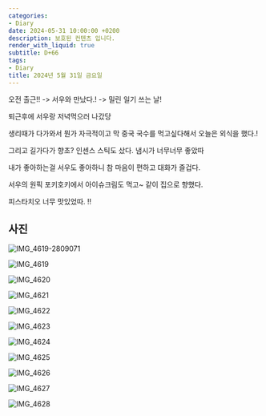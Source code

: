 ```yaml
---
categories:
- Diary
date: 2024-05-31 10:00:00 +0200
description: 보호된 컨텐츠 입니다.
render_with_liquid: true
subtitle: D+66
tags:
- Diary
title: 2024년 5월 31일 금요일
---
```


오전 출근!! -> 서우와 만났다.! -> 밀린 일기 쓰는 날!

퇴근후에 서우랑 저녁먹으러 나갔당

생리때가 다가와서 뭔가 자극적이고 막 중국 국수를 먹고싶다해서 오늘은 외식을 했다.!

그리고 길가다가 향초? 인센스 스틱도 샀다. 냄시가 너무너무 좋았따

내가 좋아하는걸 서우도 좋아하니 참 마음이 편하고 대화가 즐겁다. 

서우의 원픽 포키호키에서 아이슈크림도 먹고~ 같이 집으로 향했다.



피스타치오 너무 맛있었따. !! 





## 사진

![IMG_4619-2809071](/assets/images/IMG_4619-2809071.jpeg)

![IMG_4619](/assets/images/IMG_4619.jpeg)

![IMG_4620](/assets/images/IMG_4620.jpeg)

![IMG_4621](/assets/images/IMG_4621.jpeg)

![IMG_4622](/assets/images/IMG_4622.jpeg)

![IMG_4623](/assets/images/IMG_4623.jpeg)

![IMG_4624](/assets/images/IMG_4624.jpeg)

![IMG_4625](/assets/images/IMG_4625.jpeg)

![IMG_4626](/assets/images/IMG_4626.jpeg)

![IMG_4627](/assets/images/IMG_4627.jpeg)

![IMG_4628](/assets/images/IMG_4628.jpeg)
